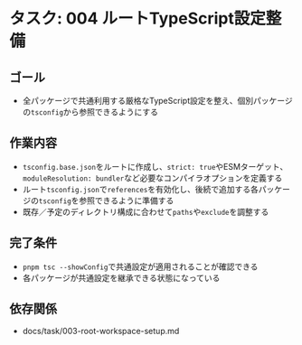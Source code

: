 # タスク: 004 ルートTypeScript設定整備

## ゴール

- 全パッケージで共通利用する厳格なTypeScript設定を整え、個別パッケージの`tsconfig`から参照できるようにする

## 作業内容

- `tsconfig.base.json`をルートに作成し、`strict: true`やESMターゲット、`moduleResolution: bundler`など必要なコンパイラオプションを定義する
- ルート`tsconfig.json`で`references`を有効化し、後続で追加する各パッケージの`tsconfig`を参照できるように準備する
- 既存／予定のディレクトリ構成に合わせて`paths`や`exclude`を調整する

## 完了条件

- `pnpm tsc --showConfig`で共通設定が適用されることが確認できる
- 各パッケージが共通設定を継承できる状態になっている

## 依存関係

- docs/task/003-root-workspace-setup.md
